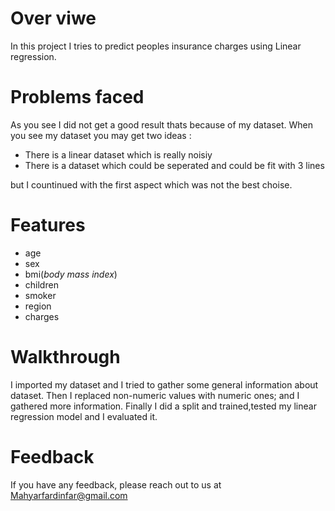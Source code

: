 # Over viwe

In this project I tries to predict peoples insurance charges using Linear regression.

# Problems faced

As you see I did not get a good result thats because of my dataset. When you see my dataset you may get two ideas :

- There is a linear dataset which is really noisiy
- There is a dataset which could be seperated and could be fit with 3 lines

but I countinued with the first aspect which was not the best choise.

# Features
- age	
- sex	
- bmi(*body mass index*)
- children 
- smoker
- region	
- charges

# Walkthrough

I imported my dataset and I tried to gather some general information about dataset. Then I replaced non-numeric values with numeric ones; and I gathered more information.
Finally I did a split and trained,tested my linear regression model and I evaluated it.

# Feedback

If you have any feedback, please reach out to us at Mahyarfardinfar@gmail.com
